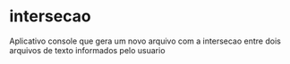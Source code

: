# intersecao
Aplicativo console que gera um novo arquivo com a intersecao entre dois arquivos de texto informados pelo usuario
